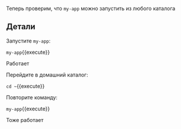 Теперь проверим, что `my-app` можно запустить из любого каталога

## Детали

Запустите `my-app`:

`my-app`{{execute}}

Работает

Перейдите в домашний каталог:

`cd ~`{{execute}}

Повторите команду:

`my-app`{{execute}}

Тоже работает